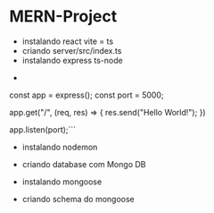 # MERN-Project

- instalando react vite = ts
- criando server/src/index.ts
- instalando express ts-node
- ```import express from "express";
const app = express();
const port = 5000;

app.get("/", (req, res) => {
    res.send("Hello World!");
})

app.listen(port);```

- instalando nodemon

- criando database com Mongo DB

- instalando mongoose

- criando schema do mongoose